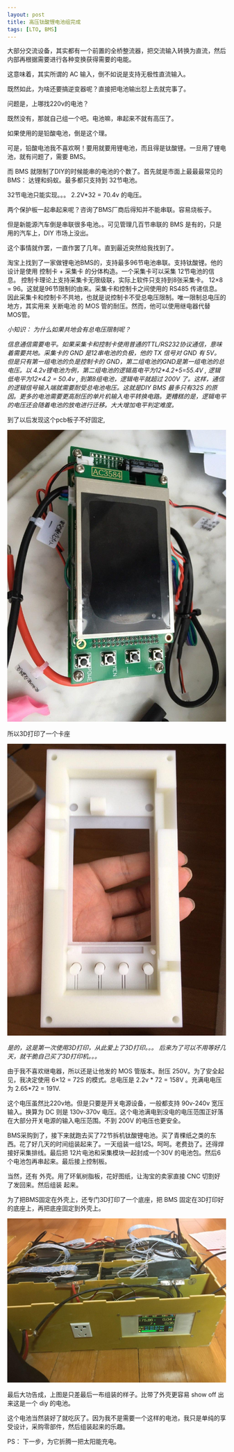 ```yaml
---
layout: post
title: 高压钛酸锂电池组完成
tags: [LTO, BMS]
---
```






大部分交流设备，其实都有一个前置的全桥整流器，把交流输入转换为直流，然后内部再根据需要进行各种变换获得需要的电能。

这意味着，其实所谓的 AC 输入，倒不如说是支持无极性直流输入。

既然如此，为啥还要搞逆变器呢？直接把电池输出怼上去就完事了。

问题是，上哪找220v的电池？



既然没有，那就自己组一个吧。电池嘛，串起来不就有高压了。

如果使用的是铅酸电池，倒是这个理。

可是，铅酸电池我不喜欢啊！要用就要用锂电池，而且得是钛酸锂。一旦用了锂电池，就有问题了，需要 BMS。

而 BMS 就限制了DIY的时候能串的电池的个数了。首先就是市面上最最最常见的 BMS： 达锂和蚂蚁。最多都只支持到 32节电池。

32节电池只能实现。。。 2.2V*32 = 70.4v 的电压。

两个保护板一起串起来呢？咨询了BMS厂商后得知并不能串联。容易烧板子。



但是新能源汽车倒是串联很多电池。。可见管理几百节串联的 BMS 是有的，只是用的汽车上，DIY 市场上没出。



这个事情就作罢，一直作罢了几年。直到最近突然给我找到了。



淘宝上找到了一家做锂电池BMS的，支持最多96节电池串联。支持钛酸锂。他的设计是使用 控制卡 + 采集卡 的分体构造。一个采集卡可以采集 12节电池的信息。 控制卡理论上支持采集卡无限级联，实际上软件只支持到8张采集卡。 12×8 = 96。这就是96节限制的由来。采集卡和控制卡之间使用的 RS485 传递信息。因此采集卡和控制卡不共地，也就是说控制卡不受总电压限制。唯一限制总电压的地方，其实用来 关断电池 的 MOS 管的耐压。然而，他可以使用继电器代替 MOS管。



*小知识： 为什么如果共地会有总电压限制呢？*

*信息通信需要电平。如果采集卡和控制卡使用普通的TTL/RS232协议通信，意味着需要共地。采集卡的 GND 是12串电池的负极，他的 TX 信号对 GND 有 5V。但是只有第一组电池的负是控制卡的 GND，第二组电池的GND是第一组电池的总电压。以 4.2v锂电池为例，第二组电池的逻辑高电平为12\*4.2+5=55.4V , 逻辑低电平为12×4.2 = 50.4v ,   到第8组电池，逻辑电平就超过 200V 了。这样，通信的逻辑信号输入端就需要耐受总电池电压。这就是DIY BMS 最多只有32S 的原因。更多的电池需要更高耐压的单片机输入电平转换电路。更糟糕的是，逻辑电平的电压还会随着电池的放电进行迁移。大大增加电平判定难度。* 





到了以后发现这个pcb板子不好固定,

<img src="/images/bms-look.jpg" >

所以3D打印了一个卡座

<img src="/images/bms-shell-3d-print.jpg" >



*是的，这是第一次使用3D打印，从此爱上了3D打印。。。 后来为了可以不用等好几天，就干脆自己买了3D打印机。。。*



由于我不喜欢继电器，所以还是让他发的 MOS 管版本。耐压 250V。为了安全起见，我决定使用 6×12 = 72S 的模式。总电压是 2.2v * 72 = 158V 。充满电电压为 2.65*72 = 191V.

这个电压虽然比220v地。但是只要是开关电源设备，一般都支持 90v-240v 宽压输入。换算为 DC 则是 130v-370v 电压。这个电池满电到没电的电压范围正好落在大部分开关电源的输入电压范围。不到 200V 的电压也更安全。



BMS采购到了，接下来就跑去买了72节拆机钛酸锂电池。买了青棵纸之类的东西。花了好几天的时间组装起来了。一天组装一组12S。呵呵。老费劲了。还得焊接好采集排线。最后把 12片电池和采集模块一起封成一个30V 的电池包。然后6个电池包再串起来。最后接上控制板。



当然，还有 外壳。用了环氧树脂板，花好图纸，让淘宝的卖家直接 CNC 切割好了发回来。然后组装 起来。

为了把BMS固定在外壳上，还专门3D打印了一个底座，把 BMS 固定在3D打印好的底座上，再把底座固定到外壳上。

<img src="/images/show-hvdc-lto.jpg" >



最后大功告成，上图是只差最后一布组装的样子。比带了外壳更容易 show off 出来这是一个 diy 的电池。



这个电池当然装好了就吃灰了。因为我不是需要一个这样的电池，我只是单纯的享受设计，采购零部件，然后组装起来的乐趣。



PS： 下一步，为它折腾一把太阳能充电。



